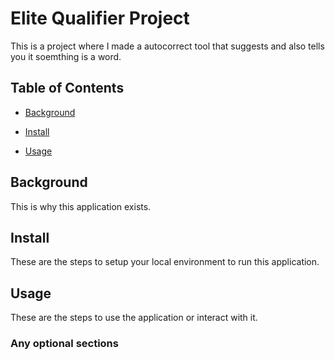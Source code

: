 # **Elite Qualifier Project**

This is a project where I made a autocorrect tool that suggests and also tells you it soemthing is a word.

## Table of Contents

- [Background](#background)

- [Install](#install)

- [Usage](#usage)

## Background

This is why this application exists.

## Install

These are the steps to setup your local environment to run this application.

## Usage

These are the steps to use the application or interact with it.

### Any optional sections